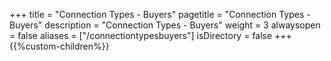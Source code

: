 +++
title = "Connection Types - Buyers"
pagetitle = "Connection Types - Buyers"
description = "Connection Types - Buyers"
weight = 3
alwaysopen = false
aliases = ["/connectiontypesbuyers"]
isDirectory = false
+++
{{%custom-children%}}
